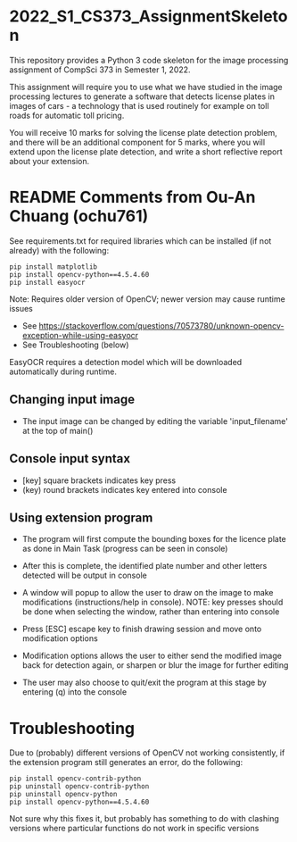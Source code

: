 # 2022_S1_CS373_AssignmentSkeleton

This repository provides a Python 3 code skeleton for the image processing assignment of CompSci 373 in Semester 1, 2022.

This assignment will require you to use what we have studied in the image processing lectures to generate a software that detects license plates in images of cars - a technology that is used routinely for example on toll roads for automatic toll pricing.

You will receive 10 marks for solving the license plate detection problem, and there will be an additional component for 5 marks, where you will extend upon the license plate detection, and write a short reflective report about your extension.


# README Comments from Ou-An Chuang (ochu761)

See requirements.txt for required libraries which can be installed (if not already) with the following:

    pip install matplotlib
    pip install opencv-python==4.5.4.60
    pip install easyocr

Note: Requires older version of OpenCV; newer version may cause runtime issues
- See https://stackoverflow.com/questions/70573780/unknown-opencv-exception-while-using-easyocr
- See Troubleshooting (below)

EasyOCR requires a detection model which will be downloaded automatically during runtime.

## Changing input image
- The input image can be changed by editing the variable 'input_filename' at the top of main()

## Console input syntax
- [key] square brackets indicates key press
- (key) round brackets indicates key entered into console

## Using extension program
- The program will first compute the bounding boxes for the licence plate as done in Main Task (progress can be seen in console)
- After this is complete, the identified plate number and other letters detected will be output in console

- A window will popup to allow the user to draw on the image to make modifications (instructions/help in console). NOTE: key presses should be done when selecting the window, rather than entering into console
- Press [ESC] escape key to finish drawing session and move onto modification options
- Modification options allows the user to either send the modified image back for detection again, or sharpen or blur the image for further editing
- The user may also choose to quit/exit the program at this stage by entering (q) into the console

# Troubleshooting
Due to (probably) different versions of OpenCV not working consistently, if the extension program still generates an error, do the following:

    pip install opencv-contrib-python
    pip uninstall opencv-contrib-python
    pip uninstall opencv-python
    pip install opencv-python==4.5.4.60

Not sure why this fixes it, but probably has something to do with clashing versions where particular functions do not work in specific versions
